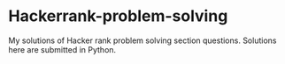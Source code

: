 # Hackerrank-problem-solving
My solutions of Hacker rank problem solving section questions. Solutions here are submitted in Python.
